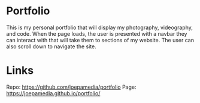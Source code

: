 # Portfolio
This is my personal portfolio that will display my photography, videography, and code. When the page loads, the user is presented with a navbar they can interact with that will take them to sections of my website. The user can also scroll down to navigate the site.


# Links
Repo: https://github.com/joepamedia/portfolio
Page: https://joepamedia.github.io/portfolio/
